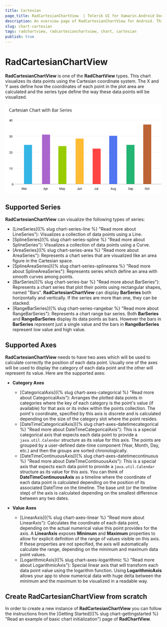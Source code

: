 ```yaml
---
title: Cartesian
page_title: RadCartesianChartView  | Telerik UI for Xamarin.Android Documentation
description: An overview page of RadCartesianChartView for Android. This article explains the most important things you need to know before using RadCartesianChartView.
slug: chart-cartesian
tags: radchartview, radcartesianchartview, chart, cartesian
publish: true
---  
```


# RadCartesianChartView

**RadCartesianChartView** is one of the **RadChartView** types. This chart visualizes its data points using the Cartesian coordinate system. The X and Y axes define how the coordinates of each point in the plot area are calculated and the series type define the way these data points will be visualized.

![TelerikUI-Chart-Cartesian-Sample](images/chart-cartesian-sample-1.png "This is a simple Cartesian chart.") 

## Supported Series

**RadCartesianChartView** can visualize the following types of series:

* [LineSeries]({% slug chart-series-line %} "Read more about LineSeries"): Visualizes a collection of data points using a Line.
* [SplineSeries]({% slug chart-series-spline %} "Read more about SplineSeries"): Visualizes a collection of data points using a Curve.
* [AreaSeries]({% slug chart-series-area %} "Read more about AreaSeries"): Represents a chart series that are visualized like an area figure in the Cartesian space.
* [SplineAreaSeries]({% slug chart-series-splinearea %} "Read more about SplineAreaSeries"): Represents series which define an area with smooth curves among points.
* [BarSeries]({% slug chart-series-bar %} "Read more about BarSeries"): Represents a chart series that plot their points using rectangular shapes, named "Bars". **RadCartesianChartView** can display **BarSeries** both horizontally and vertically. If the series are more than one, they can be stacked.
* [RangeBarSeries]({% slug chart-series-rangebar %} "Read more about RangeBarSeries"): Represents a chart range bar series. Both **BarSeries** and **RangeBarSeries** display its data points as bars. However the bars in **BarSeries** represent just a single value and the bars in **RangeBarSeries** represent low value and high value.

## Supported Axes

**RadCartesianChartView** needs to have two axes which will be used to calculate correctly the position of each data point. Usually one of the axes will be used to display the category of each data point and the other will represent its value. Here are the supported axes:

* **Category Axes**
	* [CategoricalAxis]({% slug chart-axes-categorical %} "Read more about CategoricalAxis"): Arranges the plotted data points in categories where the key of each category is the point's value (if available) for that axis or its index within the points collection. The point's coordinate, specified by this axis is discrete and is calculated depending on the size of the category slot where the point resides.
	* [DateTimeCategoricalAxis]({% slug chart-axes-datetimecategorical %} "Read more about DateTimeCategoricalAxis"): This is a special categorical axis that expects each data point to provide a `java.util.Calendar` structure as its value for this axis. The points are grouped by a user-defined date-time component (Year, Month, Day, etc.) and then the groups are sorted chronologically.
	* [DateTimeContinuousAxis]({% slug chart-axes-datetimecontinuous %} "Read more about DateTimeContinuousAxis"): This is a special axis that expects each data point to provide a `java.util.Calendar` structure as its value for this axis. You can think of **DateTimeContinuousAxis** as a timeline where the coordinate of each data point is calculated depending on the position of its associated DateTime on the timeline. The base unit (or the timeline step) of the axis is calculated depending on the smallest difference between any two dates.
	
* **Value Axes**
	* [LinearAxis]({% slug chart-axes-linear %} "Read more about LinearAxis"): Calculates the coordinate of each data point, depending on the actual numerical value this point provides for the axis. A **LinearAxis** exposes **Minimum** and **Maximum** properties to allow for explicit definition of the range of values visible on this axis. If these properties are not specified, the axis will automatically calculate the range, depending on the minimum and maximum data point values.
	* [LogarithmicAxis]({% slug chart-axes-logarithmic %} "Read more about LogarithmicAxis"): Special linear axis that will transform each data point value using the logarithm function. Using **LogarithmicAxis** allows your app to show numerical data with huge delta between the minimum and the maximum to be visualized in a readable way.

## Create RadCartesianChartView from scratch

In order to create a new instance of **RadCartesianChartView** you can follow the instructions from the [Getting Started]({% slug chart-gettingstarted %} "Read an example of basic chart initialization") page of **RadChartView**.